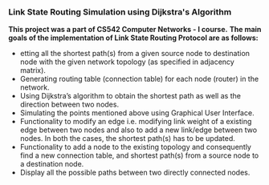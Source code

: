 <h3>Link State Routing Simulation using Dijkstra's Algorithm</h3>
<b>This project was a part of CS542 Computer Networks - I course.</b>
<b>The main goals of the implementation of Link State Routing Protocol are as follows:</b>
<ul>
<li>etting all the shortest path(s) from a given source node to destination node with the given network topology (as specified in adjacency matrix).</li>
<li>Generating routing table (connection table) for each node (router) in the network.</li>
<li>Using Dijkstra’s algorithm to obtain the shortest path as well as the direction between two nodes.</li>
<li>Simulating the points mentioned above using Graphical User Interface.</li>
<li>Functionality to modify an edge i.e. modifying link weight of a existing edge between two nodes and also to add a new link/edge between two nodes. In both the cases, the shortest path(s) has to be updated.</li>
<li>Functionality to add a node to the existing topology and consequently find a new connection table, and shortest path(s) from a source node to a destination node.</li>
<li>Display all the possible paths between two directly connected nodes.</li>
</ul>
